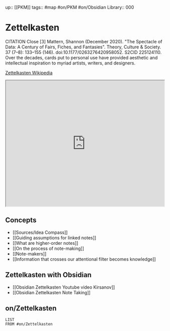 up:: [[PKM]]
tags:: #map #on/PKM #on/Obsidian 
Library:: 000

# Zettelkasten


CITATION
Close
[3] Mattern, Shannon (December 2020). "The Spectacle of Data: A Century of Fairs, Fiches, and Fantasies". Theory, Culture & Society. 37 (7–8): 133–155 (146). doi:10.1177/0263276420958052. S2CID 225124110. Over the decades, cards put to personal use have provided aesthetic and intellectual inspiration to myriad artists, writers, and designers.


[Zettelkasten Wikipedia](https://en.wikipedia.org/wiki/Zettelkasten)

<iframe src="https://en.wikipedia.org/wiki/Zettelkasten" width=100% height=400vh></iframe>


## Concepts

- [[Sources/Idea Compass]]
- [[Guiding assumptions for linked notes]]
- [[What are higher-order notes]]
- [[On the process of note-making]]
- [[Note-makers]]
- [[Information that crosses our attentional filter becomes knowledge]]

## Zettelkasten with Obsidian

- [[Obsidian Zettelkasten Youtube video Kirsanov]]
- [[Obsidian Zettelkasten Note Taking]]

## on/Zettelkasten
```dataview
LIST
FROM #on/Zettelkasten 
```

